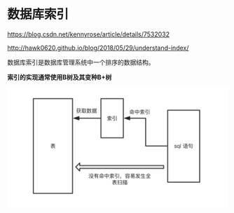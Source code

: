 # 数据库索引

https://blog.csdn.net/kennyrose/article/details/7532032

http://hawk0620.github.io/blog/2018/05/29/understand-index/

数据库索引是数据库管理系统中一个排序的数据结构。

**索引的实现通常使用B树及其变种B+树** 

![å¨è¿éè¾å¥å¾çæè¿°](../img/61be3c80-928b-42f6-9774-8a8474c3225e.png) 

